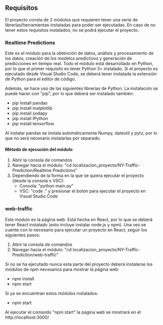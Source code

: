 ## Requisitos

El proyecto consta de 2 módulos que requieren tener una serie de librerías/herramientas instaladas para poder ser ejecutadas. En caso de no tener estos requisitos instalados, no se podrá ejecutar el proyecto.

### Realtime Predictions

Este es el módulo para la obtención de datos, análisis y procesamiento de los datos, creación de los modelos predictivos y generación de predicciones en tiempo real. Todo el módulo está desarrollado en Python, por lo que el primer requisito es tener Python 3> instalado. Si el proyecto es ejecutado desde Visual Studio Code, se deberá tener instalada la extensión de Python para el editor de código. 

Además, se hace uso de las siguientes librerías de Python. La instalación se puede hacer con "pip", por lo que deberá ser instalado también:
- pip install pandas 
- pip install matplotlib
- pip install sodapy
- pip install IPython
- pip install tensorflow

Al instalar pandas se instala automáticamente Numpy, dateutil y pytz, por lo que no será necesario instalarlas por separado.

#### Método de ejecución del módulo

1. Abrir la consola de comandos
2. Navegar hacia el módulo: "cd localizacion_proyecto/NY-Traffic-Prediction/Realtime Predictions"
3. Dependiendo de la forma en la que se quiera ejecutar el proyecto (desde la consola o VSC):
   - Consola: "python main.py"
   - VSC: "code ." y presionar el botón para ejecutar el proyecto en Visual Studio Code

### web-traffic

Este módulo es la página web. Está hecha en React, por lo que se deberá tener React instalado (esto incluye instalar node.js y npm). Una vez se cuente con lo necesario para ejecutar un proyecto en React, seguir los siguientes pasos:

1. Abrir la consola de comandos
2. Navegar hacia el módulo: "cd localizacion_proyecto/NY-Traffic-Prediction/web-traffic"

Si no se ha ejecutado nunca esta parte del proyecto deberá instalarse los módulos de npm necesarios para mostrar la página web: 
- npm install
- npm start

Si ya se encuentran estos módulos instalados:
- npm start

Al ejecutar el comando "npm start" la página web se mostrará en el http://localhost:3000/
